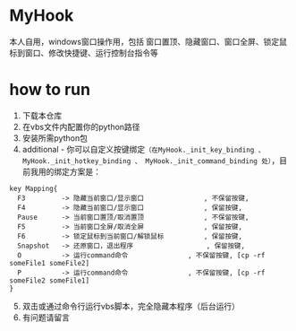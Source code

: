 # MyHook
本人自用，windows窗口操作用，包括 窗口置顶、隐藏窗口、窗口全屏、锁定鼠标到窗口、修改快捷键、运行控制台指令等

# how to run
1. 下载本仓库
2. 在vbs文件内配置你的python路径
3. 安装所需python包
4. additional - 你可以自定义按键绑定`（在MyHook._init_key_binding 、 MyHook._init_hotkey_binding 、 MyHook._init_command_binding 处）`，目前我用的绑定方案是：
```
key Mapping{
  F3         -> 隐藏当前窗口/显示窗口　　　　　　　　　, 不保留按键, 
  F4         -> 隐藏当前窗口/显示窗口　　　　　　　　　, 保留按键, 
  Pause      -> 当前窗口置顶/取消置顶　　　　　　　　　, 不保留按键, 
  F5         -> 当前窗口全屏/取消全屏　　　　　　　　　, 保留按键, 
  F6         -> 锁定鼠标到当前窗口/解锁鼠标　　　　　　, 保留按键, 
  Snapshot   -> 还原窗口，退出程序　　　　　　　　　　　, 保留按键, 
  O          -> 运行command命令　　　　　　　　　, 不保留按键, [cp -rf someFile1 someFile2]
  P          -> 运行command命令　　　　　　　　　, 不保留按键, [cp -rf someFile2 someFile1]
}
```
5. 双击或通过命令行运行vbs脚本，完全隐藏本程序（后台运行）
6. 有问题请留言

